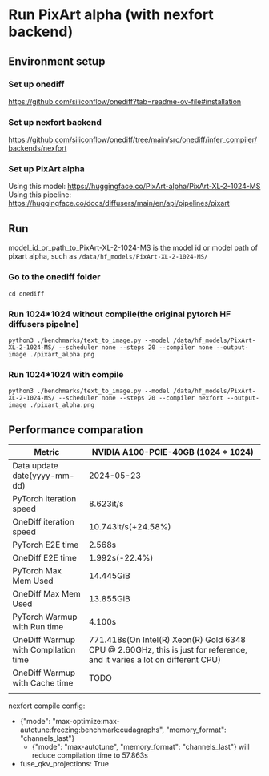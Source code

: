# Run PixArt alpha (with nexfort backend)
## Environment setup
### Set up onediff
https://github.com/siliconflow/onediff?tab=readme-ov-file#installation

### Set up nexfort backend
https://github.com/siliconflow/onediff/tree/main/src/onediff/infer_compiler/backends/nexfort

### Set up PixArt alpha
Using this model: https://huggingface.co/PixArt-alpha/PixArt-XL-2-1024-MS
Using this pipeline: https://huggingface.co/docs/diffusers/main/en/api/pipelines/pixart

## Run
model_id_or_path_to_PixArt-XL-2-1024-MS is the model id or model path of pixart alpha, such as `/data/hf_models/PixArt-XL-2-1024-MS/`

### Go to the onediff folder
```
cd onediff
```

### Run 1024*1024 without compile(the original pytorch HF diffusers pipelne)
```
python3 ./benchmarks/text_to_image.py --model /data/hf_models/PixArt-XL-2-1024-MS/ --scheduler none --steps 20 --compiler none --output-image ./pixart_alpha.png
```

### Run 1024*1024 with compile
```
python3 ./benchmarks/text_to_image.py --model /data/hf_models/PixArt-XL-2-1024-MS/ --scheduler none --steps 20 --compiler nexfort --output-image ./pixart_alpha.png
```

## Performance comparation
| Metric                               | NVIDIA A100-PCIE-40GB (1024 * 1024)                                                                                     |
| ------------------------------------ | ----------------------------------------------------------------------------------------------------------------------- |
| Data update date(yyyy-mm-dd)         | 2024-05-23                                                                                                              |
| PyTorch iteration speed              | 8.623it/s                                                                                                               |
| OneDiff iteration speed              | 10.743it/s(+24.58%)                                                                                                     |
| PyTorch E2E time                     | 2.568s                                                                                                                  |
| OneDiff E2E time                     | 1.992s(-22.4%)                                                                                                          |
| PyTorch Max Mem Used                 | 14.445GiB                                                                                                               |
| OneDiff Max Mem Used                 | 13.855GiB                                                                                                               |
| PyTorch Warmup with Run time         | 4.100s                                                                                                                  |
| OneDiff Warmup with Compilation time | 771.418s(On Intel(R) Xeon(R) Gold 6348 CPU @ 2.60GHz, this is just for reference, and it varies a lot on different CPU) |
| OneDiff Warmup with Cache time       | TODO                                                                                                                    |
|                                      |                                                                                                                         |

nexfort compile config: 
- {"mode": "max-optimize:max-autotune:freezing:benchmark:cudagraphs", "memory_format": "channels_last"}
  - {"mode": "max-autotune", "memory_format": "channels_last"} will reduce compilation time to 57.863s
- fuse_qkv_projections: True
